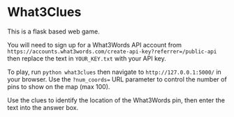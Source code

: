 # What3Clues

This is a flask based web game.

You will need to sign up for a What3Words API account from `https://accounts.what3words.com/create-api-key?referrer=/public-api` then replace the text in `YOUR_KEY.txt` with your API key. 

To play, run `python what3clues` then navigate to `http://127.0.0.1:5000/` in your browser. Use the `?num_coords=` URL parameter to control the number of pins to show on the map (max 100).

Use the clues to identify the location of the What3Words pin, then enter the text into the answer box.